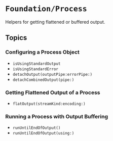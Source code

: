 # ``Foundation/Process``

Helpers for getting flattened or buffered output.

## Topics

### Configuring a Process Object

- ``isUsingStandardOutput``
- ``isUsingStandardError``
- ``detachOutput(outputPipe:errorPipe:)``
- ``detachCombinedOutput(pipe:)``

### Getting Flattened Output of a Process

- ``flatOutput(streamKind:encoding:)``

### Running a Process with Output Buffering

- ``runUntilEndOfOutput()``
- ``runUntilEndOfOutput(using:)``
